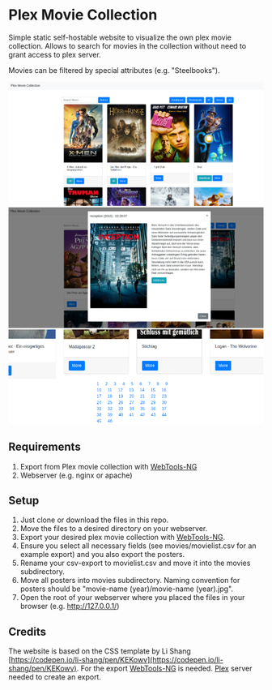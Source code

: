 # Plex Movie Collection

Simple static self-hostable website to visualize the own plex movie collection. 
Allows to search for movies in the collection without need to grant access to plex server.

Movies can be filtered by special attributes (e.g. "Steelbooks").

![Screenshot of frontpage](https://github.com/UNICodehORN/plex-movie-collection/blob/main/docs/images/main.png?raw=true)
![Screenshot of detail view](https://github.com/UNICodehORN/plex-movie-collection/blob/main/docs/images/detail.png?raw=true)
![Screenshot of pagination](https://github.com/UNICodehORN/plex-movie-collection/blob/main/docs/images/pagination.png?raw=true)

## Requirements
1. Export from Plex movie collection with [WebTools-NG](https://github.com/WebTools-NG/WebTools-NG)
2. Webserver (e.g. nginx or apache)

## Setup
1. Just clone or download the files in this repo.
2. Move the files to a desired directory on your webserver.
3. Export your desired plex movie collection with [WebTools-NG](https://github.com/WebTools-NG/WebTools-NG).
4. Ensure you select all necessary fields (see movies/movielist.csv for an example export) and you also export the posters.
5. Rename your csv-export to movielist.csv and move it into the movies subdirectory.
6. Move all posters into movies subdirectory. Naming convention for posters should be "movie-name (year)/movie-name (year).jpg".
7. Open the root of your webserver where you placed the files in your browser (e.g. http://127.0.0.1/)

## Credits
The website is based on the CSS template by Li Shang [https://codepen.io/li-shang/pen/KEKowv](https://codepen.io/li-shang/pen/KEKowv).
For the export [WebTools-NG](https://github.com/WebTools-NG/WebTools-NG) is needed.
[Plex](https://plex.tv) server needed to create an export.
